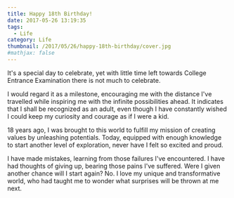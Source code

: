 ```yaml
---
title: Happy 18th Birthday!
date: 2017-05-26 13:19:35
tags: 
  - Life
category: Life
thumbnail: /2017/05/26/happy-18th-birthday/cover.jpg
#mathjax: false
---
```


It's a special day to celebrate, yet with little time left towards College Entrance Examination there is not much to celebrate.

I would regard it as a milestone, encouraging me with the distance I've travelled while inspiring me with the infinite possibilities ahead. It indicates that I shall be recognized as an adult, even though I have constantly wished I could keep my curiosity and courage as if I were a kid.

18 years ago, I was brought to this world to fulfill my mission of creating values by unleashing potentials. Today, equipped with enough knowledge to start another level of exploration, never have I felt so excited and proud.

I have made mistakes, learning from those failures I've encountered. I have had thoughts of giving up, bearing those pains I've suffered. Were I given another chance will I start again? No. I love my unique and transformative world, who had taught me to wonder what surprises will be thrown at me next.